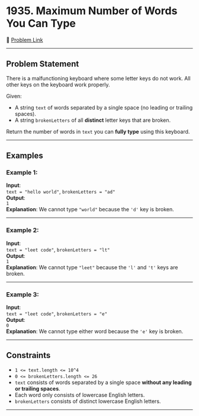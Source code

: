 # 1935. Maximum Number of Words You Can Type

🔗 [Problem Link](https://leetcode.com/problems/maximum-number-of-words-you-can-type/?envType=daily-question&envId=2025-09-15)

---

## Problem Statement

There is a malfunctioning keyboard where some letter keys do not work. All other keys on the keyboard work properly.

Given:

- A string `text` of words separated by a single space (no leading or trailing spaces).
- A string `brokenLetters` of all **distinct** letter keys that are broken.

Return the number of words in `text` you can **fully type** using this keyboard.

---

## Examples

### Example 1:
**Input**:  
`text = "hello world"`, `brokenLetters = "ad"`  
**Output**:  
`1`  
**Explanation**: We cannot type `"world"` because the `'d'` key is broken.

---

### Example 2:
**Input**:  
`text = "leet code"`, `brokenLetters = "lt"`  
**Output**:  
`1`  
**Explanation**: We cannot type `"leet"` because the `'l'` and `'t'` keys are broken.

---

### Example 3:
**Input**:  
`text = "leet code"`, `brokenLetters = "e"`  
**Output**:  
`0`  
**Explanation**: We cannot type either word because the `'e'` key is broken.

---

## Constraints

- `1 <= text.length <= 10^4`
- `0 <= brokenLetters.length <= 26`
- `text` consists of words separated by a single space **without any leading or trailing spaces**.
- Each word only consists of lowercase English letters.
- `brokenLetters` consists of distinct lowercase English letters.

---